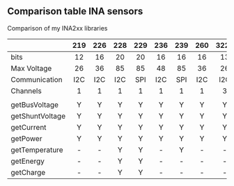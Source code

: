 
## Comparison table INA sensors

Comparison of my INA2xx libraries


|                   |  219  |  226  |  228  |  229  |  236  |  239  |  260  | 3221  |
|:------------------|:-----:|:-----:|:-----:|:-----:|:-----:|:-----:|:-----:|:-----:|
|  bits             |  12   |  16   |  20   |  20   |  16   |  16   |  16   |  13   |
|  Max Voltage      |  26   |  36   |  85   |  85   |  48   |  85   |  36   |  26   |
|  Communication    |  I2C  |  I2C  |  I2C  |  SPI  |  I2C  |  SPI  |  I2C  |  I2C  |
|  Channels         |   1   |   1   |   1   |   1   |   1   |   1   |   1   |   3   |
|                   |       |       |       |       |       |       |       |       |
|  getBusVoltage    |   Y   |   Y   |   Y   |   Y   |   Y   |   Y   |   Y   |   Y   |
|  getShuntVoltage  |   Y   |   Y   |   Y   |   Y   |   Y   |   Y   |   Y   |   Y   |
|  getCurrent       |   Y   |   Y   |   Y   |   Y   |   Y   |   Y   |   Y   |   Y   |
|  getPower         |   Y   |   Y   |   Y   |   Y   |   Y   |   Y   |   Y   |   Y   |
|  getTemperature   |   -   |   -   |   Y   |   Y   |   -   |   Y   |   -   |   -   |
|  getEnergy        |   -   |   -   |   Y   |   Y   |   -   |   -   |   -   |   -   |
|  getCharge        |   -   |   -   |   Y   |   Y   |   -   |   -   |   -   |   -   |



